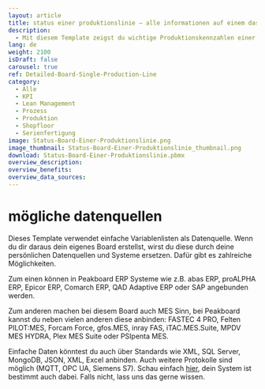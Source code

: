 ```yaml
---
layout: article
title: status einer produktionslinie – alle informationen auf einem dashboard
description: 
  - Mit diesem Template zeigst du wichtige Produktionskennzahlen einer einzelnen Produktionslinie leicht verständlich an. Beleuchte kinderleicht relevante Informationen zu deinen Maschinen auf Bildschirmen und habe so Produktions- und Steuerungsdaten sowie Kennzahlen wie KPIs direkt im Blick! Echtzeit-Daten sorgen für mehr Transparenz in deiner Fertigung, verkürzen Produktionsausfälle und helfen dir so dein Produktionsvolumen zu maximieren. Jetzt herunterladen und loslegen!
lang: de
weight: 2100
isDraft: false
carousel: true
ref: Detailed-Board-Single-Production-Line
category:
  - Alle
  - KPI
  - Lean Management
  - Prozess
  - Produktion
  - Shopfloor
  - Serienfertigung
image: Status-Board-Einer-Produktionslinie.png
image_thumbnail: Status-Board-Einer-Produktionslinie_thumbnail.png
download: Status-Board-Einer-Produktionslinie.pbmx
overview_description:
overview_benefits:
overview_data_sources:
---
```

# mögliche datenquellen

Dieses Template verwendet einfache Variablenlisten als Datenquelle. Wenn du dir daraus dein eigenes Board erstellst, wirst du diese durch deine persönlichen Datenquellen und Systeme ersetzen. Dafür gibt es zahlreiche Möglichkeiten. 

Zum einen können in Peakboard ERP Systeme wie z.B. abas ERP, proALPHA ERP, Epicor ERP, Comarch ERP, QAD Adaptive ERP oder SAP angebunden werden. 

Zum anderen machen bei diesem Board auch MES Sinn, bei Peakboard kannst du neben vielen anderen diese anbinden: FASTEC 4 PRO, Felten PILOT:MES, Forcam Force, gfos.MES, inray FAS, iTAC.MES.Suite, MPDV MES HYDRA, Plex MES Suite oder PSIpenta MES. 

Einfache Daten könntest du auch über Standards wie XML, SQL Server, MongoDB, JSON, XML, Excel anbinden. Auch weitere Protokolle sind möglich (MQTT, OPC UA, Siemens S7). Schau einfach [hier](https://peakboard.com/schnittstellen/), dein System ist bestimmt auch dabei. Falls nicht, lass uns das gerne wissen.
